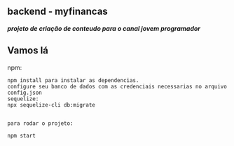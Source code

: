 ## backend - myfinancas
***projeto de criação de conteudo para o canal jovem programador*** 
## Vamos lá

npm:
```
npm install para instalar as dependencias.
configure seu banco de dados com as credenciais necessarias no arquivo config.json
sequelize:
npx sequelize-cli db:migrate


para rodar o projeto:

npm start

